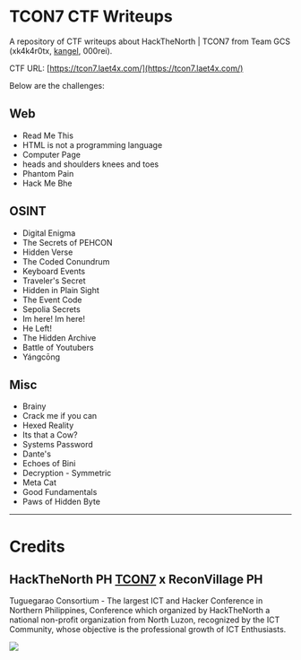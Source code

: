 # TCON7 CTF Writeups

A repository of CTF writeups about HackTheNorth | TCON7 from Team GCS (xk4k4r0tx, [kangel](https://xeunwa.github.io/), 000rei).

CTF URL: [https://tcon7.laet4x.com/](https://tcon7.laet4x.com/)

Below are the challenges:

## Web
- Read Me This
- HTML is not a programming language
- Computer Page
- heads and shoulders knees and toes
- Phantom Pain
- Hack Me Bhe


## OSINT
- Digital Enigma
- The Secrets of PEHCON
- Hidden Verse
- The Coded Conundrum
- Keyboard Events
- Traveler's Secret
- Hidden in Plain Sight
- The Event Code
- Sepolia Secrets
- Im here! Im here!
- He Left!
- The Hidden Archive
- Battle of Youtubers
- Yángcōng


## Misc
- Brainy
- Crack me if you can
- Hexed Reality
- Its that a Cow?
- Systems Password
- Dante's 
- Echoes of Bini
- Decryption - Symmetric
- Meta Cat
- Good Fundamentals
- Paws of Hidden Byte

---

# Credits
## HackTheNorth PH <a href="https://hackthenorth.ph/">TCON7</a> x ReconVillage PH

Tuguegarao Consortium - The largest ICT and Hacker Conference in Northern Philippines, Conference which organized by HackTheNorth a national non-profit organization from North Luzon, recognized by the ICT Community, whose objective is the professional growth of ICT Enthusiasts.

<img src="https://tcon7.laet4x.com/files/e6839bbece168d8d013bf223437021af/2c219020-6733-48c1-8393-3c51bc70f732.jpeg">


